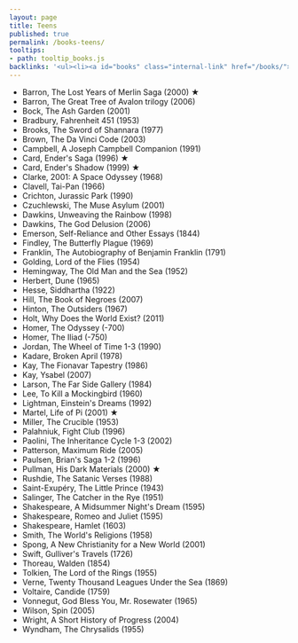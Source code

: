 ```yaml
---
layout: page
title: Teens
published: true
permalink: /books-teens/
tooltips: 
- path: tooltip_books.js
backlinks: '<ul><li><a id="books" class="internal-link" href="/books/">Books</a></li></ul>'
---
```


* Barron, The Lost Years of Merlin Saga (2000) ★
* Barron, The Great Tree of Avalon trilogy (2006)
* Bock, The Ash Garden (2001)
* Bradbury, Fahrenheit 451 (1953)
* Brooks, The Sword of Shannara (1977)
* Brown, The Da Vinci Code (2003)
* Campbell, A Joseph Campbell Companion (1991)
* Card, Ender's Saga (1996) ★
* Card, Ender's Shadow (1999) ★
* Clarke, 2001: A Space Odyssey (1968)
* Clavell, Tai-Pan (1966)
* Crichton, Jurassic Park (1990)
* Czuchlewski, The Muse Asylum (2001)
* Dawkins, Unweaving the Rainbow (1998)
* Dawkins, The God Delusion (2006)
* Emerson, Self-Reliance and Other Essays (1844)
* Findley, The Butterfly Plague (1969)
* Franklin, The Autobiography of Benjamin Franklin (1791)
* Golding, Lord of the Flies (1954)
* Hemingway, The Old Man and the Sea (1952)
* Herbert, Dune (1965)
* Hesse, Siddhartha (1922)
* Hill, The Book of Negroes (2007)
* Hinton, The Outsiders (1967)
* Holt, Why Does the World Exist? (2011)
* Homer, The Odyssey (-700)
* Homer, The Iliad (-750)
* Jordan, The Wheel of Time 1-3 (1990)
* Kadare, Broken April (1978)
* Kay, The Fionavar Tapestry (1986)
* Kay, Ysabel (2007)
* Larson, The Far Side Gallery (1984)
* Lee, To Kill a Mockingbird (1960)
* Lightman, Einstein's Dreams (1992)
* Martel, Life of Pi (2001) ★
* Miller, The Crucible (1953)
* Palahniuk, Fight Club (1996)
* Paolini, The Inheritance Cycle 1-3 (2002)
* Patterson, Maximum Ride (2005)
* Paulsen, Brian's Saga 1-2 (1996)
* Pullman, His Dark Materials (2000) ★
* Rushdie, The Satanic Verses (1988)
* Saint-Exupéry, The Little Prince (1943)
* Salinger, The Catcher in the Rye (1951)
* Shakespeare, A Midsummer Night's Dream (1595)
* Shakespeare, Romeo and Juliet (1595)
* Shakespeare, Hamlet (1603)
* Smith, The World's Religions (1958)
* Spong, A New Christianity for a New World (2001)
* Swift, Gulliver's Travels (1726)
* Thoreau, Walden (1854)
* Tolkien, The Lord of the Rings (1955)
* Verne, Twenty Thousand Leagues Under the Sea (1869)
* Voltaire, Candide (1759)
* Vonnegut, God Bless You, Mr. Rosewater (1965)
* Wilson, Spin (2005)
* Wright, A Short History of Progress (2004)
* Wyndham, The Chrysalids (1955)
